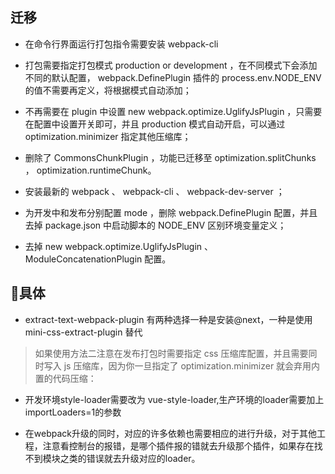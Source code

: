 
## 迁移
* 在命令行界面运行打包指令需要安装 webpack-cli

* 打包需要指定打包模式 production or development ，在不同模式下会添加不同的默认配置， webpack.DefinePlugin 插件的 process.env.NODE_ENV 的值不需要再定义，将根据模式自动添加；

* 不再需要在 plugin 中设置 new webpack.optimize.UglifyJsPlugin ，只需要在配置中设置开关即可，并且 production 模式自动开启，可以通过 optimization.minimizer 指定其他压缩库；

* 删除了 CommonsChunkPlugin ，功能已迁移至 optimization.splitChunks ， optimization.runtimeChunk。

* 安装最新的 webpack 、 webpack-cli 、 webpack-dev-server ；

* 为开发中和发布分别配置 mode ，删除 webpack.DefinePlugin 配置，并且去掉 package.json 中启动脚本的 NODE_ENV 区别环境变量定义；

* 去掉 new webpack.optimize.UglifyJsPlugin 、 ModuleConcatenationPlugin 配置。

## 具体
* extract-text-webpack-plugin 有两种选择一种是安装@next，一种是使用 mini-css-extract-plugin 替代

> 如果使用方法二注意在发布打包时需要指定 css 压缩库配置，并且需要同时写入 js 压缩库，因为你一旦指定了 optimization.minimizer 就会弃用内置的代码压缩：

* 开发环境style-loader需要改为 vue-style-loader,生产环境的loader需要加上importLoaders=1的参数

* 在webpack升级的同时，对应的许多依赖也需要相应的进行升级，对于其他工程，注意看控制台的报错，是哪个插件报的错就去升级那个插件，如果存在找不到模块之类的错误就去升级对应的loader。

